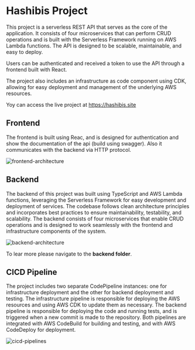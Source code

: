 # Hashibis Project

This project is a serverless REST API that serves as the core of the application. It consists of four microservices that can perform CRUD operations and is built with the Serverless Framework running on AWS Lambda functions. The API is designed to be scalable, maintainable, and easy to deploy.

Users can be authenticated and received a token to use the API through a frontend built with React.

The project also includes an infrastructure as code component using CDK, allowing for easy deployment and management of the underlying AWS resources.

Yoy can access the live project at https://hashibis.site

## Frontend

The frontend is built using Reac, and is designed for authentication and show the documentation of the api (build using swagger). Also it communicates with the backend via HTTP protocol.

![frontend-architecture](https://disgrafic-product-bucket-sand.s3.us-east-2.amazonaws.com/varios/frontend-architecture-hashibis.png)

## Backend

The backend of this project was built using TypeScript and AWS Lambda functions, leveraging the Serverless Framework for easy development and deployment of services. The codebase follows clean architecture principles and incorporates best practices to ensure maintainability, testability, and scalability. The backend consists of four microservices that enable CRUD operations and is designed to work seamlessly with the frontend and infrastructure components of the system.

![backend-architecture](https://disgrafic-product-bucket-sand.s3.us-east-2.amazonaws.com/varios/backend-architecture-hashibis.png)

To lear more please navigate to the **backend folder**.

## CICD Pipeline

The project includes two separate CodePipeline instances: one for infrastructure deployment and the other for backend deployment and testing. The infrastructure pipeline is responsible for deploying the AWS resources and using AWS CDK to update them as necessary. The backend pipeline is responsible for deploying the code and running tests, and is triggered when a new commit is made to the repository. Both pipelines are integrated with AWS CodeBuild for building and testing, and with AWS CodeDeploy for deployment.

![cicd-pipelines](https://disgrafic-product-bucket-sand.s3.us-east-2.amazonaws.com/varios/cicdpipeline-hashibis.png)
